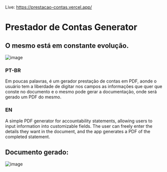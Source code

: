 Live: https://prestacao-contas.vercel.app/
# Prestador de Contas Generator

## O mesmo está em constante evolução.

![image](https://github.com/user-attachments/assets/a8f52734-322b-4da3-beba-fc967dfd8df0)

### PT-BR
Em poucas palavras, é um gerador prestação de contas em PDF, aonde o usuário tem a liberdade de digitar nos campos as informações que quer que conste no documento e o mesmo pode gerar a documentação, onde será gerado um PDF do mesmo.

### EN
A simple PDF generator for accountability statements, allowing users to input information into customizable fields. The user can freely enter the details they want in the document, and the app generates a PDF of the completed statement.

## Documento gerado:

![image](https://github.com/user-attachments/assets/b4e64ec3-dc4d-4e39-9b07-bbf30b4afaa9)
